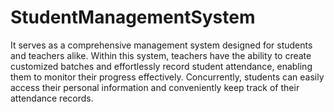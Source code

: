 # StudentManagementSystem

It serves as a comprehensive management system designed for students and teachers alike. Within this system, teachers have the ability to create customized batches and effortlessly record student attendance, enabling them to monitor their progress effectively. Concurrently, students can easily access their personal information and conveniently keep track of their attendance records.